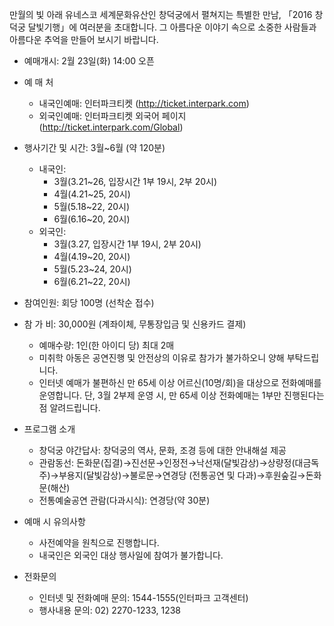 만월의 빛 아래 유네스코 세계문화유산인 창덕궁에서 펼쳐지는 특별한 만남, 「2016 창덕궁 달빛기행」에 여러분을 초대합니다. 그 아름다운 이야기 속으로 소중한 사람들과 아름다운 추억을 만들어 보시기 바랍니다.

- 예매개시: 2월 23일(화) 14:00 오픈
- 예 매 처
  - 내국인예매: 인터파크티켓 (http://ticket.interpark.com)
  - 외국인예매: 인터파크티켓 외국어 페이지 (http://ticket.interpark.com/Global)

- 행사기간 및 시간: 3월~6월 (약 120분)
  - 내국인:
    - 3월(3.21~26, 입장시간 1부 19시, 2부 20시)
    - 4월(4.21~25, 20시)
    - 5월(5.18~22, 20시)
    - 6월(6.16~20, 20시)
  - 외국인:
    - 3월(3.27, 입장시간 1부 19시, 2부 20시)
    - 4월(4.19~20, 20시)
    - 5월(5.23~24, 20시)
    - 6월(6.21~22, 20시)

- 참여인원: 회당 100명 (선착순 접수)
- 참 가 비: 30,000원 (계좌이체, 무통장입금 및 신용카드 결제)
  - 예매수량: 1인(한 아이디 당) 최대 2매
  - 미취학 아동은 공연진행 및 안전상의 이유로 참가가 불가하오니 양해 부탁드립니다.
  - 인터넷 예매가 불편하신 만 65세 이상 어르신(10명/회)을 대상으로 전화예매를 운영합니다. 단, 3월 2부제 운영 시, 만 65세 이상 전화예매는 1부만 진행된다는 점 알려드립니다.

- 프로그램 소개
  - 창덕궁 야간답사: 창덕궁의 역사, 문화, 조경 등에 대한 안내해설 제공
  - 관람동선: 돈화문(집결)→진선문→인정전→낙선재(달빛감상)→상량정(대금독주)→부용지(달빛감상)→불로문→연경당 (전통공연 및 다과)→후원숲길→돈화문(해산)
  - 전통예술공연 관람(다과시식): 연경당(약 30분)

- 예매 시 유의사항
  - 사전예약을 원칙으로 진행합니다.
  - 내국인은 외국인 대상 행사일에 참여가 불가합니다.

- 전화문의
  - 인터넷 및 전화예매 문의: 1544-1555(인터파크 고객센터)
  - 행사내용 문의: 02) 2270-1233, 1238